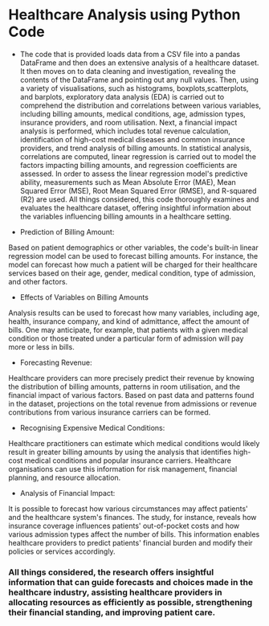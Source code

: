 # Healthcare Analysis using Python Code


* The code that is provided loads data from a CSV file into a pandas DataFrame and then does an extensive analysis of a healthcare dataset. It then moves on to data cleaning and investigation, revealing the contents of the DataFrame and pointing out any null values. Then, using a variety of visualisations, such as histograms, boxplots,scatterplots, and barplots, exploratory data analysis (EDA) is carried out to comprehend the distribution and correlations between various variables, including billing amounts, medical conditions, age, admission types, insurance providers, and room utilisation. Next, a financial impact analysis is performed, which includes total revenue calculation, identification of high-cost medical diseases and common insurance providers, and trend analysis of billing amounts. In statistical analysis, correlations are computed, linear regression is carried out to model  the factors impacting billing amounts, and regression coefficients are assessed. In order to assess the linear regression model's predictive ability, measurements such as Mean Absolute Error (MAE), Mean Squared Error (MSE),  Root Mean Squared Error (RMSE), and R-squared (R2) are used. All things considered, this code thoroughly examines  and evaluates the healthcare dataset, offering insightful information about the variables influencing billing amounts in a healthcare setting.


* Prediction of Billing Amount:

Based on patient demographics or other variables, the code's built-in linear regression model can be used to forecast billing amounts. For instance, the model can forecast how much a patient will be charged for their healthcare services based on their age, gender, medical condition, type of admission, and other factors.


* Effects of Variables on Billing Amounts

Analysis results can be used to forecast how many variables, including age, health, insurance company, and kind of admittance, affect the amount of bills. One may anticipate, for example, that patients with a given medical condition or those treated under a particular form of admission will pay more or less in bills.


* Forecasting Revenue:

Healthcare providers can more precisely predict their revenue by knowing the distribution of billing amounts, patterns in room utilisation, and the financial impact of various factors. Based on past data and patterns found in the dataset, projections on the total revenue from admissions or revenue contributions from various insurance carriers can be formed.


* Recognising Expensive Medical Conditions:

Healthcare practitioners can estimate which medical conditions would likely result in greater billing amounts by using the analysis that identifies high-cost medical conditions and popular insurance carriers. Healthcare organisations can use this information for risk management, financial planning, and resource allocation.


* Analysis of Financial Impact:

It is possible to forecast how various circumstances may affect patients' and the healthcare system's finances. The study, for instance, reveals how insurance coverage influences patients' out-of-pocket costs and how various admission types affect the number of bills. This information enables healthcare providers to predict patients' financial burden and modify their policies or services accordingly.


### All things considered, the research offers insightful information that can guide forecasts and choices made in the healthcare industry, assisting healthcare providers in allocating resources as efficiently as possible, strengthening their financial standing, and improving patient care.

